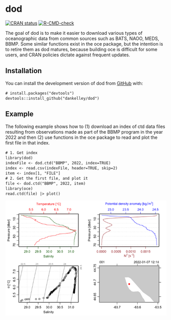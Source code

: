 # dod

<!-- badges: start -->
[![CRAN status](https://www.r-pkg.org/badges/version/dod)](https://CRAN.R-project.org/package=dod)
[![R-CMD-check](https://github.com/dankelley/dod/actions/workflows/R-CMD-check.yaml/badge.svg)](https://github.com/dankelley/dod/actions/workflows/R-CMD-check.yaml)
<!-- badges: end -->

The goal of dod is to make it easier to download various types of oceanographic data from common sources such as BATS, NAOO, MEDS, BBMP. Some similar functions exist in the oce package, but the intention is to retire them as dod matures, because building oce is difficult for some users, and CRAN policies dictate against frequent updates.

## Installation

You can install the development version of dod from [GitHub](https://github.com/) with:

    # install.packages("devtools")
    devtools::install_github("dankelley/dod")

## Example

The following example shows how to (1) download an index of ctd data files resulting from observations made as part of the BBMP program in the year 2022 and then (2) use functions in the oce package to read and plot the first file in that index.

    # 1. Get index
    library(dod)
    indexFile <- dod.ctd("BBMP", 2022, index=TRUE)
    index <- read.csv(indexFile, header=TRUE, skip=2)
    item <- index[1, "FILE"]
    # 2. Get the first file, and plot it
    file <- dod.ctd("BBMP", 2022, item)
    library(oce)
    read.ctd(file) |> plot()

![Sample CTD plot.](man/figures/README-example-1.png)


